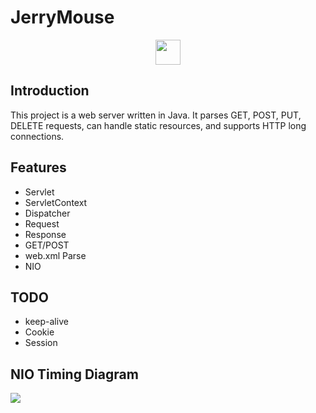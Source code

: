 # JerryMouse

<div align="center">  
<img src="http://ww1.sinaimg.cn/large/006d4JA0ly1g2epuyjhh8j30ml0n7dgd.jpg" width="40" height="40"/>
</br>
</div>


## Introduction
This project is a web server written in Java. It parses GET, POST, PUT, DELETE requests, can handle static resources, and supports HTTP long connections.
## Features

* Servlet
* ServletContext
* Dispatcher
* Request
* Response
* GET/POST
* web.xml Parse
* NIO

## TODO

* keep-alive
* Cookie
* Session


## NIO Timing Diagram

![](http://ww1.sinaimg.cn/large/006d4JA0ly1g24ju3h7iaj30xe0n8abs.jpg)
